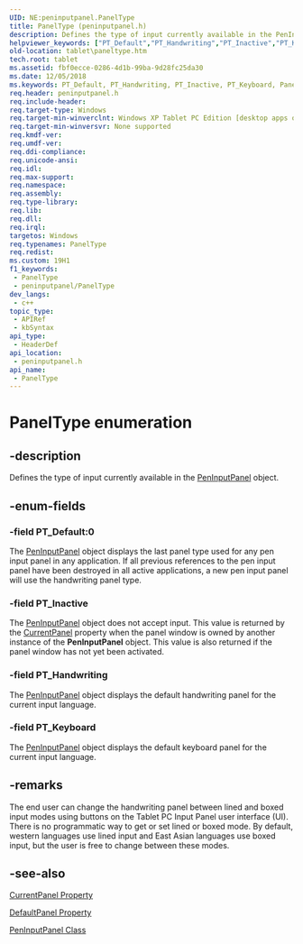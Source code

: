 ```yaml
---
UID: NE:peninputpanel.PanelType
title: PanelType (peninputpanel.h)
description: Defines the type of input currently available in the PenInputPanel object.
helpviewer_keywords: ["PT_Default","PT_Handwriting","PT_Inactive","PT_Keyboard","PanelType","PanelType enumeration [Tablet PC]","fbf0ecce-0286-4d1b-99ba-9d28fc25da30","peninputpanel/PT_Default","peninputpanel/PT_Handwriting","peninputpanel/PT_Inactive","peninputpanel/PT_Keyboard","peninputpanel/PanelType","tablet.paneltype"]
old-location: tablet\paneltype.htm
tech.root: tablet
ms.assetid: fbf0ecce-0286-4d1b-99ba-9d28fc25da30
ms.date: 12/05/2018
ms.keywords: PT_Default, PT_Handwriting, PT_Inactive, PT_Keyboard, PanelType, PanelType enumeration [Tablet PC], fbf0ecce-0286-4d1b-99ba-9d28fc25da30, peninputpanel/PT_Default, peninputpanel/PT_Handwriting, peninputpanel/PT_Inactive, peninputpanel/PT_Keyboard, peninputpanel/PanelType, tablet.paneltype
req.header: peninputpanel.h
req.include-header: 
req.target-type: Windows
req.target-min-winverclnt: Windows XP Tablet PC Edition [desktop apps only]
req.target-min-winversvr: None supported
req.kmdf-ver: 
req.umdf-ver: 
req.ddi-compliance: 
req.unicode-ansi: 
req.idl: 
req.max-support: 
req.namespace: 
req.assembly: 
req.type-library: 
req.lib: 
req.dll: 
req.irql: 
targetos: Windows
req.typenames: PanelType
req.redist: 
ms.custom: 19H1
f1_keywords:
 - PanelType
 - peninputpanel/PanelType
dev_langs:
 - c++
topic_type:
 - APIRef
 - kbSyntax
api_type:
 - HeaderDef
api_location:
 - peninputpanel.h
api_name:
 - PanelType
---
```


# PanelType enumeration


## -description

Defines the type of input currently available in the <a href="/windows/desktop/tablet/peninputpanel-class">PenInputPanel</a> object.

## -enum-fields

### -field PT_Default:0

The <a href="/windows/desktop/tablet/peninputpanel-class">PenInputPanel</a> object displays the last panel type used for any pen input panel in any application. If all previous references to the pen input panel have been destroyed in all active applications, a new pen input panel will use the handwriting panel type.

### -field PT_Inactive

The <a href="/windows/desktop/tablet/peninputpanel-class">PenInputPanel</a> object does not accept input. This value is returned by the <a href="/windows/desktop/api/peninputpanel/nf-peninputpanel-ipeninputpanel-get_currentpanel">CurrentPanel</a> property when the panel window is owned by another instance of the <b>PenInputPanel</b> object. This value is also returned if the panel window has not yet been activated.

### -field PT_Handwriting

The <a href="/windows/desktop/tablet/peninputpanel-class">PenInputPanel</a> object displays the default handwriting panel for the current input language.

### -field PT_Keyboard

The <a href="/windows/desktop/tablet/peninputpanel-class">PenInputPanel</a> object displays the default keyboard panel for the current input language.

## -remarks

The end user can change the handwriting panel between lined and boxed input modes using buttons on the Tablet PC Input Panel user interface (UI). There is no programmatic way to get or set lined or boxed mode. By default, western languages use lined input and East Asian languages use boxed input, but the user is free to change between these modes.

## -see-also

<a href="/windows/desktop/api/peninputpanel/nf-peninputpanel-ipeninputpanel-get_currentpanel">CurrentPanel Property</a>



<a href="/windows/desktop/api/peninputpanel/nf-peninputpanel-ipeninputpanel-get_defaultpanel">DefaultPanel Property</a>



<a href="/windows/desktop/tablet/peninputpanel-class">PenInputPanel Class</a>

